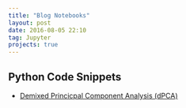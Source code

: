 ```yaml
---
title: "Blog Notebooks"
layout: post
date: 2016-08-05 22:10
tag: Jupyter
projects: true
---
```


Python Code Snippets
---

- <a href="https://nbviewer.jupyter.org/github/kijungyoon/blog-notebooks/blob/master/demixed_principal_component_analysis.ipynb">Demixed Princicpal Component Analysis (dPCA)</a>


